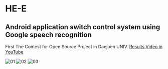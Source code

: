 # HE-E
## Android application switch control system using Google speech recognition

First The Contest for Open Source Project in Daejoen UNIV.
[Results Video in YouTube](https://www.youtube.com/watch?v=zxLQ69SqPxA)

![01](http://postfiles13.naver.net/20160318_60/wsn026_1458301082741oEKeu_JPEG/HE-E%28%BE%EE%C7%C3_%BD%BA%C0%A7%C4%A1_%C1%A6%BE%EE_%BD%C3%BD%BA%C5%DB%29.002.jpeg?type=w966)
![02](http://postfiles4.naver.net/20160318_227/wsn026_1458301083559NoYs4_JPEG/HE-E%28%BE%EE%C7%C3_%BD%BA%C0%A7%C4%A1_%C1%A6%BE%EE_%BD%C3%BD%BA%C5%DB%29.007.jpeg?type=w966)
![03](http://postfiles13.naver.net/20160318_204/wsn026_1458301084232e7bTI_JPEG/HE-E%28%BE%EE%C7%C3_%BD%BA%C0%A7%C4%A1_%C1%A6%BE%EE_%BD%C3%BD%BA%C5%DB%29.011.jpeg?type=w966)
